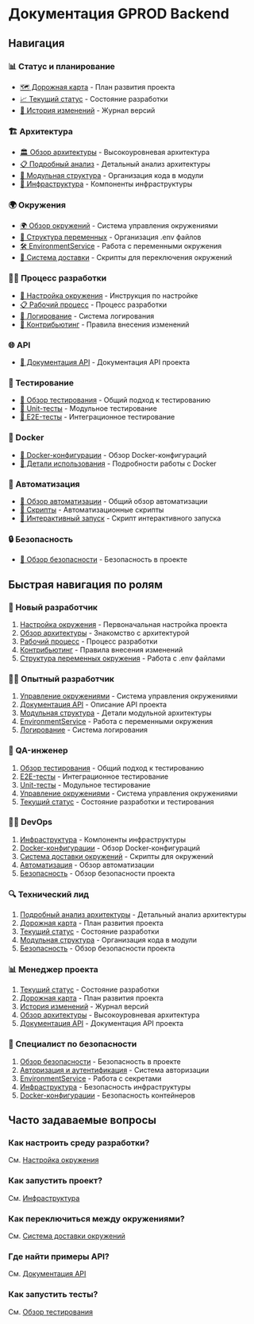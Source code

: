 # Документация GPROD Backend

## Навигация

### 📊 Статус и планирование
- [🗺️ Дорожная карта](ROADMAP.md) - План развития проекта
- [📈 Текущий статус](STATUS.md) - Состояние разработки 
- [📝 История изменений](CHANGELOG.md) - Журнал версий

### 🏗️ Архитектура
- [🏛️ Обзор архитектуры](architecture/README.md) - Высокоуровневая архитектура
- [📋 Подробный анализ](architecture/overview.md) - Детальный анализ архитектуры
- [🧩 Модульная структура](architecture/modules.md) - Организация кода в модули
- [🔌 Инфраструктура](architecture/infrastructure.md) - Компоненты инфраструктуры

### 🌍 Окружения
- [🌍 Обзор окружений](environments/README.md) - Система управления окружениями
- [🔧 Структура переменных](environments/environment-structure.md) - Организация .env файлов
- [🛠️ EnvironmentService](environments/environment-service.md) - Работа с переменными окружения
- [🚚 Система доставки](environments/environment-delivery.md) - Скрипты для переключения окружений

### 👨‍💻 Процесс разработки
- [🔧 Настройка окружения](development/setup.md) - Инструкция по настройке
- [📋 Рабочий процесс](development/workflow.md) - Процесс разработки
- [📝 Логирование](development/logging.md) - Система логирования
- [🤝 Контрибьютинг](development/contributing.md) - Правила внесения изменений

### 🌐 API
- [📡 Документация API](api/README.md) - Документация API проекта

### 🧪 Тестирование
- [🧮 Обзор тестирования](testing/README.md) - Общий подход к тестированию
- [🧪 Unit-тесты](testing/unit.md) - Модульное тестирование
- [🔄 E2E-тесты](testing/e2e.md) - Интеграционное тестирование 

### 🐳 Docker
- [🔄 Docker-конфигурации](docker/README.md) - Обзор Docker-конфигураций
- [🚀 Детали использования](docker/docker-details.md) - Подробности работы с Docker

### 🤖 Автоматизация
- [📜 Обзор автоматизации](automation/README.md) - Общий обзор автоматизации
- [📜 Скрипты](automation/scripts.md) - Автоматизационные скрипты
- [🔄 Интерактивный запуск](automation/interactive-run.md) - Скрипт интерактивного запуска

### 🔒 Безопасность
- [🔐 Обзор безопасности](security/README.md) - Безопасность в проекте

## Быстрая навигация по ролям

### 🔰 Новый разработчик
1. [Настройка окружения](development/setup.md) - Первоначальная настройка проекта
2. [Обзор архитектуры](architecture/README.md) - Знакомство с архитектурой
3. [Рабочий процесс](development/workflow.md) - Процесс разработки
4. [Контрибьютинг](development/contributing.md) - Правила внесения изменений
5. [Структура переменных окружения](environments/environment-structure.md) - Работа с .env файлами

### 👨‍💻 Опытный разработчик
1. [Управление окружениями](environments/README.md) - Система управления окружениями
2. [Документация API](api/README.md) - Описание API проекта
3. [Модульная структура](architecture/modules.md) - Детали модульной архитектуры
4. [EnvironmentService](environments/environment-service.md) - Работа с переменными окружения
5. [Логирование](development/logging.md) - Система логирования

### 🧪 QA-инженер
1. [Обзор тестирования](testing/README.md) - Общий подход к тестированию
2. [E2E-тесты](testing/e2e.md) - Интеграционное тестирование
3. [Unit-тесты](testing/unit.md) - Модульное тестирование
4. [Управление окружениями](environments/README.md) - Система управления окружениями
5. [Текущий статус](STATUS.md) - Состояние разработки и тестирования

### 🧑‍🔧 DevOps
1. [Инфраструктура](architecture/infrastructure.md) - Компоненты инфраструктуры
2. [Docker-конфигурации](docker/README.md) - Обзор Docker-конфигураций
3. [Система доставки окружений](environments/environment-delivery.md) - Скрипты для окружений
4. [Автоматизация](automation/README.md) - Обзор автоматизации
5. [Безопасность](security/README.md) - Обзор безопасности проекта

### 🔍 Технический лид
1. [Подробный анализ архитектуры](architecture/overview.md) - Детальный анализ архитектуры
2. [Дорожная карта](ROADMAP.md) - План развития проекта
3. [Текущий статус](STATUS.md) - Состояние разработки
4. [Модульная структура](architecture/modules.md) - Организация кода в модули
5. [Безопасность](security/README.md) - Обзор безопасности проекта

### 📊 Менеджер проекта
1. [Текущий статус](STATUS.md) - Состояние разработки
2. [Дорожная карта](ROADMAP.md) - План развития проекта
3. [История изменений](CHANGELOG.md) - Журнал версий
4. [Обзор архитектуры](architecture/README.md) - Высокоуровневая архитектура
5. [Документация API](api/README.md) - Документация API проекта

### 🔐 Специалист по безопасности
1. [Обзор безопасности](security/README.md) - Безопасность в проекте
2. [Авторизация и аутентификация](api/auth.md) - Система авторизации
3. [EnvironmentService](environments/environment-service.md) - Работа с секретами
4. [Инфраструктура](architecture/infrastructure.md) - Безопасность инфраструктуры
5. [Docker-конфигурации](docker/README.md) - Безопасность контейнеров

## Часто задаваемые вопросы

### Как настроить среду разработки?
См. [Настройка окружения](development/setup.md)

### Как запустить проект?
См. [Инфраструктура](architecture/infrastructure.md)

### Как переключиться между окружениями?
См. [Система доставки окружений](environments/environment-delivery.md)

### Где найти примеры API?
См. [Документация API](api/README.md)

### Как запустить тесты?
См. [Обзор тестирования](testing/README.md)